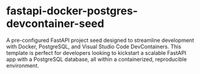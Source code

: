 # fastapi-docker-postgres-devcontainer-seed
A pre-configured FastAPI project seed designed to streamline development with Docker, PostgreSQL, and Visual Studio Code DevContainers. This template is perfect for developers looking to kickstart a scalable FastAPI app with a PostgreSQL database, all within a containerized, reproducible environment.
